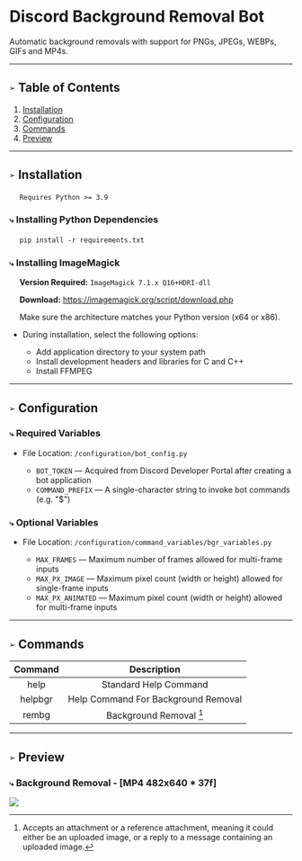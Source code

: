 # Discord Background Removal Bot
Automatic background removals with support for PNGs, JPEGs, WEBPs, GIFs and MP4s.

___
## `➢` Table of Contents
1. [Installation](#-installation)
2. [Configuration](#-configuration)
4. [Commands](#-commands)
5. [Preview](#-preview)

___
## `➢` Installation
&emsp; `Requires Python >= 3.9`

### `⤷` Installing Python Dependencies
&emsp; `pip install -r requirements.txt`

### `⤷` Installing ImageMagick
&emsp; **Version Required:** `ImageMagick 7.1.x Q16+HDRI-dll` 

&emsp; **Download:** https://imagemagick.org/script/download.php

&emsp; Make sure the architecture matches your Python version (x64 or x86). 

- During installation, select the following options:

   - Add application directory to your system path
   - Install development headers and libraries for C and C++
   - Install FFMPEG

___
## `➢` Configuration
### `⤷` Required Variables
- File Location: `/configuration/bot_config.py`

   - `BOT_TOKEN` — Acquired from Discord Developer Portal after creating a bot application
   - `COMMAND_PREFIX` — A single-character string to invoke bot commands (e.g. "$")


### `⤷` Optional Variables
- File Location: `/configuration/command_variables/bgr_variables.py`

   - `MAX_FRAMES` — Maximum number of frames allowed for multi-frame inputs
   - `MAX_PX_IMAGE` — Maximum pixel count (width or height) allowed for single-frame inputs
   - `MAX_PX_ANIMATED` — Maximum pixel count (width or height) allowed for multi-frame inputs

___
## `➢` Commands
| Command  | Description                           |
| :------: | :-----------------------------------: |
| help     | Standard Help Command                 |
| helpbgr  | Help Command For Background Removal   |
| rembg    | Background Removal [^1]               |

___
## `➢` Preview
### `⤷` Background Removal - \[MP4 482x640 \* 37f\]
![](https://github.com/Syn-dromatic/discord-bg-removal-bot/blob/main/preview/preview.gif)


[^1]: Accepts an attachment or a reference attachment, meaning it could either be an uploaded image, or a reply to a message containing an uploaded image.
